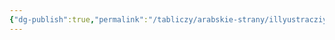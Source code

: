 ```yaml
---
{"dg-publish":true,"permalink":"/tabliczy/arabskie-strany/illyustracziya-k-poeme-firdousi-shahname/","dgPassFrontmatter":true}
---
```



